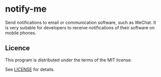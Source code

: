 # notify-me

Send notifications to email or communication software, such as WeChat.
It is very suitable for developers to receive notifications of their software on mobile phones.

## Licence

This program is distributed under the terms of the MIT license.

See [LICENSE](./LICENSE) for details.

